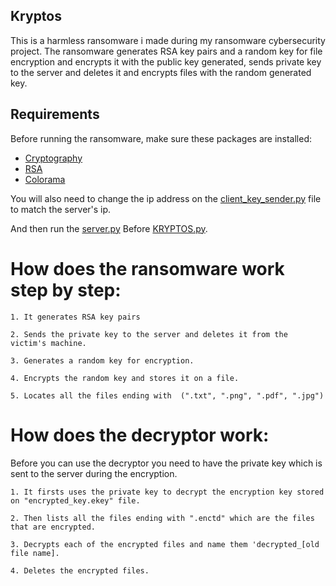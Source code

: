 ## Kryptos
This is a harmless ransomware i made during my ransomware cybersecurity project.
The ransomware generates RSA key pairs and a random key for file encryption and  encrypts it with the public key generated, sends private key to the server and  deletes it and encrypts files with the random generated key.

## Requirements
Before running the ransomware, make sure these packages are installed:

  - [Cryptography](https://pypi.org/project/cryptography/)
  - [RSA](https://pypi.org/project/rsa/)
  - [Colorama](https://pypi.org/project/colorama/)
 

You will also need to change the ip address on the [client_key_sender.py](https://github.com/OMARomd23/Kryptos/blob/main/client_key_sender.py) file to match the server's ip.

And then run the [server.py](https://github.com/OMARomd23/Kryptos/blob/main/server.py) Before [KRYPTOS.py](https://github.com/OMARomd23/Kryptos/blob/main/KRYPTOS.py).

# How does  the ransomware work step by step:

	1. It generates RSA key pairs
	
	2. Sends the private key to the server and deletes it from the victim's machine.
	
	3. Generates a random key for encryption.
	
	4. Encrypts the random key and stores it on a file.
	
	5. Locates all the files ending with  (".txt", ".png", ".pdf", ".jpg")
	
# How does the decryptor work:

 Before you can use the decryptor you need to have the private key which is sent to the server during the encryption.


	1. It firsts uses the private key to decrypt the encryption key stored on "encrypted_key.ekey" file.
 	
  	2. Then lists all the files ending with ".enctd" which are the files that are encrypted.
	
	3. Decrypts each of the encrypted files and name them 'decrypted_[old file name].
 
	4. Deletes the encrypted files.

